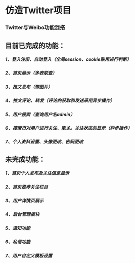 # 仿造Twitter项目
### Twitter与Weibo功能混搭
## 目前已完成的功能：
##### 1、登入注册、自动登入（全局session、cookie联用进行判断）
##### 2、首页展示（多表联查）
##### 3、推文发布（带图片）
##### 4、推文评论、转发（评论的获取和发送采用异步操作）
##### 5、用户搜索（查询用户名admin）
##### 6、搜索页对用户进行关注、取关。关注状态的显示（异步操作）
##### 7、个人资料设置、头像更改、密码更改

## 未完成功能：
##### 1、首页个人发布及关注信息显示
##### 2、首页推荐关注栏目
##### 3、用户详情页展示
##### 4、后台管理板块
##### 5、通知功能
##### 6、私信功能
##### 7、用户自定义模板设置

